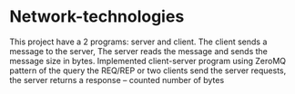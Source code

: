 # Network-technologies


This project have a 2 programs: server and client.
The client sends a message to the server, 
The server reads the message and sends the message size in bytes. 
Implemented client-server program using ZeroMQ pattern of the query the REQ/REP or two clients send the server requests, the server returns a response – counted number of bytes
